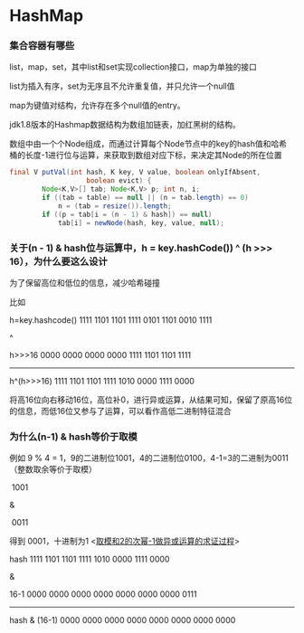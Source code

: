 # HashMap

### 集合容器有哪些

list，map，set，其中list和set实现collection接口，map为单独的接口

list为插入有序，set为无序且不允许重复值，并只允许一个null值

map为键值对结构，允许存在多个null值的entry。



jdk1.8版本的Hashmap数据结构为数组加链表，加红黑树的结构。

数组中由一个个Node组成，而通过计算每个Node节点中的key的hash值和哈希桶的长度-1进行位与运算，来获取到数组对应下标，来决定其Node的所在位置

```java
final V putVal(int hash, K key, V value, boolean onlyIfAbsent,
                   boolean evict) {
        Node<K,V>[] tab; Node<K,V> p; int n, i;
        if ((tab = table) == null || (n = tab.length) == 0)
            n = (tab = resize()).length;
        if ((p = tab[i = (n - 1) & hash]) == null)
            tab[i] = newNode(hash, key, value, null);
```

### 关于(n - 1) & hash位与运算中，h = key.hashCode()) ^ (h >>> 16），为什么要这么设计

为了保留高位和低位的信息，减少哈希碰撞

比如

h=key.hashcode()  1111 1101 1101 1111 0101 1101 0010 1111 

^

h>>>16                     0000 0000 0000 0000 1111 1101 1101 1111

------------------------------------------------------------------------------------------

h^(h>>>16)               1111 1101 1101 1111 1010 0000 1111 0000

将高16位向右移动16位，高位补0，进行异或运算，从结果可知，保留了原高16位的信息，而低16位又参与了运算，可以看作高低二进制特征混合



### 为什么(n-1) & hash等价于取模

例如 9 % 4 = 1，9的二进制位1001，4的二进制位0100，4-1=3的二进制为0011（整数取余等价于取模） 

​        1001

&

​         0011

得到  0001，十进制为1  <[取模和2的次幂-1做异或运算的求证过程](https://www.cnblogs.com/ysocean/p/9054804.html)>

hash               1111 1101 1101 1111 1010 0000 1111 0000 

&  

16-1                 0000 0000 0000 0000 0000 0000 0000 0111

---------------------------------------------------------------------------

hash & (16-1)  0000 0000 0000 0000 0000 0000 0000 0000

